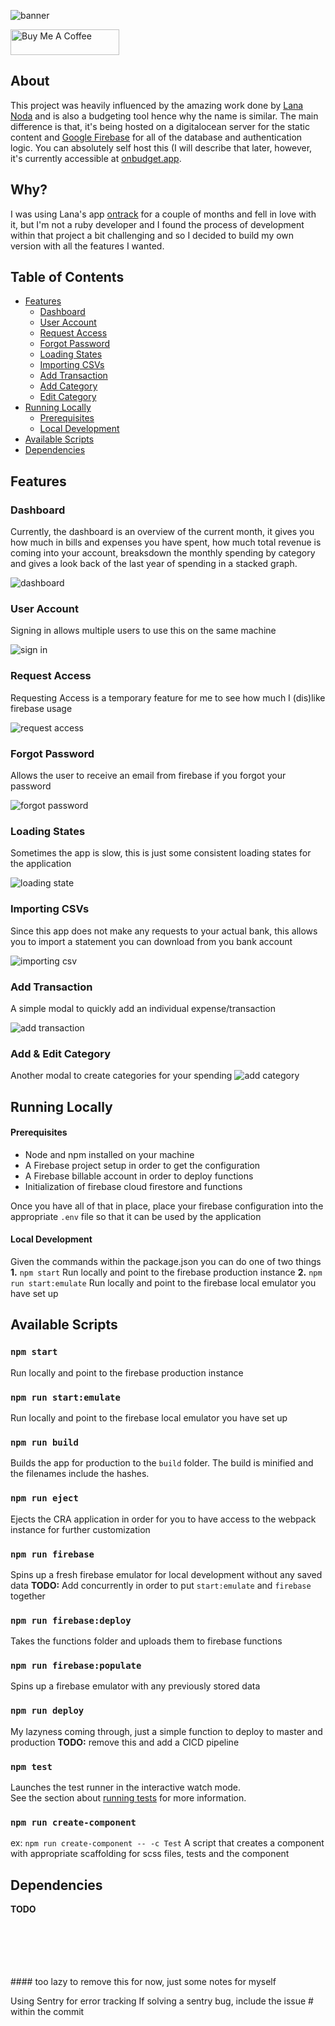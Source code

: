 ![banner](./assets/banner.png)

<a href="https://www.buymeacoffee.com/tylerscott" target="_blank"><img src="https://cdn.buymeacoffee.com/buttons/default-yellow.png" alt="Buy Me A Coffee" height="41" width="174"></a>

## About

This project was heavily influenced by the amazing work done by <a href="https://github.com/inoda">Lana Noda</a> and is also a budgeting tool hence why the name is similar. The main difference is that, it's being hosted on a digitalocean server for the static content and <a href="https://firebase.google.com/">Google Firebase</a> for all of the database and authentication logic. You can absolutely self host this (I will describe that later, however, it's currently accessible at <a href="https://onbudget.app">onbudget.app</a>.

## Why?

I was using Lana's app <a href="https://github.com/inoda/ontrack">ontrack</a> for a couple of months and fell in love with it, but I'm not a ruby developer and I found the process of development within that project a bit challenging and so I decided to build my own version with all the features I wanted.

## Table of Contents
- [Features](#features)
    * [Dashboard](#dashboard)
    * [User Account](#user-account)
    * [Request Access](#request-access)
    * [Forgot Password](#forgot-password)
    * [Loading States](#loading-states)
    * [Importing CSVs](#importing-csvs)
    * [Add Transaction](#add-transaction)
    * [Add Category](#add-category)
    * [Edit Category](#edit-category)
- [Running Locally](#running-locally)
    * [Prerequisites](#prerequisites)
    * [Local Development](#local-development)
- [Available Scripts](#available-scripts)
- [Dependencies](#dependencies)

## Features

### Dashboard
Currently, the dashboard is an overview of the current month, it gives you how much in bills and expenses you have spent, how much total revenue is coming into your account, breaksdown the monthly spending by category and gives a look back of the last year of spending in a stacked graph.

![dashboard](./assets/app.png)

### User Account
Signing in allows multiple users to use this on the same machine

![sign in](./assets/sign-in.png)

### Request Access
Requesting Access is a temporary feature for me to see how much I (dis)like firebase usage

![request access](./assets/request-access.png)

### Forgot Password
Allows the user to receive an email from firebase if you forgot your password

![forgot password](./assets/forgot-password.png)

### Loading States
Sometimes the app is slow, this is just some consistent loading states for the application

![loading state](./assets/loading-states.png)

### Importing CSVs
Since this app does not make any requests to your actual bank, this allows you to import a statement you can download from you bank account

![importing csv](./assets/importing-csv.png)

### Add Transaction
A simple modal to quickly add an individual expense/transaction

![add transaction](./assets/add-transaction.png)

### Add & Edit Category
Another modal to create categories for your spending
![add category](./assets/add-category.png)

## Running Locally

#### Prerequisites
* Node and npm installed on your machine
* A Firebase project setup in order to get the configuration
* A Firebase billable account in order to deploy functions
* Initialization of firebase cloud firestore and functions

Once you have all of that in place, place your firebase configuration into the appropriate `.env` file so that it can be used by the application

#### Local Development

Given the commands within the package.json you can do one of two things
**1.** `npm start` Run locally and point to the firebase production instance
**2.** `npm run start:emulate` Run locally and point to the firebase local emulator you have set up

## Available Scripts

### `npm start`
Run locally and point to the firebase production instance

### `npm run start:emulate`
Run locally and point to the firebase local emulator you have set up

### `npm run build`
Builds the app for production to the `build` folder. The build is minified and the filenames include the hashes.

### `npm run eject`
Ejects the CRA application in order for you to have access to the webpack instance for further customization

### `npm run firebase`
Spins up a fresh firebase emulator for local development without any saved data
**TODO:** Add concurrently in order to put `start:emulate` and `firebase` together

### `npm run firebase:deploy`
Takes the functions folder and uploads them to firebase functions

### `npm run firebase:populate`
Spins up a firebase emulator with any previously stored data

### `npm run deploy`
My lazyness coming through, just a simple function to deploy to master and production
**TODO:** remove this and add a CICD pipeline

### `npm test`
Launches the test runner in the interactive watch mode.<br />
See the section about [running tests](https://facebook.github.io/create-react-app/docs/running-tests) for more information.

### `npm run create-component`
ex: `npm run create-component -- -c Test`
A script that creates a component with appropriate scaffolding for scss files, tests and the component

## Dependencies
**TODO**

<br />
<br />
<br />
<br />
<br />
#### too lazy to remove this for now, just some notes for myself

Using Sentry for error tracking
If solving a sentry bug, include the issue # within the commit